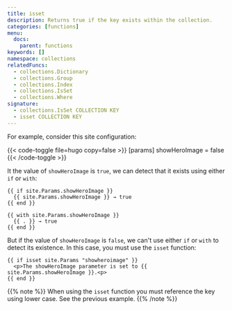 ```yaml
---
title: isset
description: Returns true if the key exists within the collection.
categories: [functions]
menu:
  docs:
    parent: functions
keywords: []
namespace: collections
relatedFuncs:
  - collections.Dictionary
  - collections.Group
  - collections.Index
  - collections.IsSet
  - collections.Where
signature:
  - collections.IsSet COLLECTION KEY
  - isset COLLECTION KEY
---
```


For example, consider this site configuration:

{{< code-toggle file=hugo copy=false >}}
[params]
showHeroImage = false
{{< /code-toggle >}}

It the value of `showHeroImage` is `true`, we can detect that it exists using either `if` or `with`:

```go-html-template
{{ if site.Params.showHeroImage }}
  {{ site.Params.showHeroImage }} → true
{{ end }}

{{ with site.Params.showHeroImage }}
  {{ . }} → true
{{ end }}
```

But if the value of `showHeroImage` is `false`, we can't use either `if` or `with` to detect its existence. In this case, you must use the `isset` function:

```go-html-template
{{ if isset site.Params "showheroimage" }}
  <p>The showHeroImage parameter is set to {{ site.Params.showHeroImage }}.<p>
{{ end }}
```

{{% note %}}
When using the `isset` function you must reference the key using lower case. See the previous example.
{{% /note %}}
